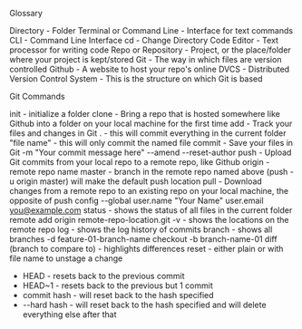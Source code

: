 Glossary

Directory - Folder
Terminal or Command Line - Interface for text commands
CLI - Command Line Interface
cd - Change Directory
Code Editor - Text processor for writing code
Repo or Repository - Project, or the place/folder where your project is kept/stored
Git - The way in which files are version controlled
Github - A website to host your repo's online
DVCS - Distributed Version Control System - This is the structure on which Git is based

Git Commands

init - initialize a folder
clone - Bring a repo that is hosted somewhere like Github into a folder on your local machine for the first time
add - Track your files and changes in Git
. - this will commit everything in the current folder
"file name" - this will only commit the named file
commit - Save your files in Git
-m "Your commit message here"
--amend
--reset-author
push - Upload Git commits from your local repo to a remote repo, like Github
origin - remote repo name
master - branch in the remote repo named above
(push -u origin master) will make the default push location
pull - Download changes from a remote repo to an existing repo on your local machine, the opposite of push
config
--global
user.name "Your Name"
user.email you@example.com
status - shows the status of all files in the current folder
remote
add origin remote-repo-location.git
-v - shows the locations on the remote repo
log - shows the log history of commits
branch - shows all branches
-d feature-01-branch-name
checkout -b branch-name-01
diff (branch to compare to) - highlights differences
reset - either plain or with file name to unstage a change

- HEAD - resets back to the previous commit
- HEAD~1 - resets back to the previous but 1 commit
- commit hash - will reset back to the hash specified
- --hard hash - will reset back to the hash specified and will delete everything else after that
